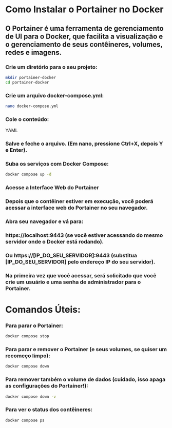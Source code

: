 # Como Instalar o Portainer no Docker
## O Portainer é uma ferramenta de gerenciamento de UI para o Docker, que facilita a visualização e o gerenciamento de seus contêineres, volumes, redes e imagens.
 
 ### Crie um diretório para o seu projeto:
````Bash
mkdir portainer-docker
cd portainer-docker
````
### Crie um arquivo docker-compose.yml:
````Bash
nano docker-compose.yml
````
### Cole o conteúdo:
YAML
### Salve e feche o arquivo. (Em nano, pressione Ctrl+X, depois Y e Enter).

### Suba os serviços com Docker Compose:
````Bash
docker compose up -d
````
### Acesse a Interface Web do Portainer
### Depois que o contêiner estiver em execução, você poderá acessar a interface web do Portainer no seu navegador.
### Abra seu navegador e vá para:
### https://localhost:9443 (se você estiver acessando do mesmo servidor onde o Docker está rodando).
### Ou https://[IP_DO_SEU_SERVIDOR]:9443 (substitua [IP_DO_SEU_SERVIDOR] pelo endereço IP do seu servidor).
### Na primeira vez que você acessar, será solicitado que você crie um usuário e uma senha de administrador para o Portainer.

# Comandos Úteis:
### Para parar o Portainer:
````Bash
docker compose stop
````
### Para parar e remover o Portainer (e seus volumes, se quiser um recomeço limpo):
````Bash
docker compose down
````
### Para remover também o volume de dados (cuidado, isso apaga as configurações do Portainer!):
````Bash
docker compose down -v
````
### Para ver o status dos contêineres:
````Bash
docker compose ps

````


